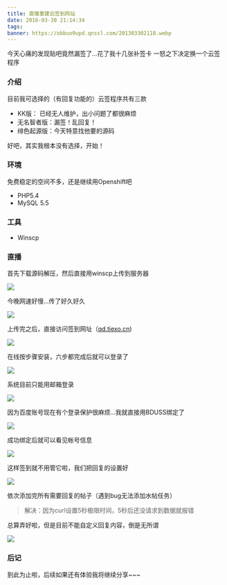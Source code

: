 ```yaml
---
title: 直播重建云签到网站
date: 2016-03-30 21:14:34
tags: 
banner: https://obbuo9upd.qnssl.com/201303302118.webp
---
```

今天心痛的发现贴吧竟然漏签了...花了我十几张补签卡
一怒之下决定换一个云签程序

<!--more-->

### 介绍

目前我可选择的（有回复功能的）云签程序共有三款
- KK版： 已经无人维护，出小问题了都很麻烦
- 无名智者版：漏签！乱回复！
- 绯色起源版：今天特意找他要的源码

好吧，其实我根本没有选择，开始！

### 环境

免费稳定的空间不多，还是继续用Openshift吧
- PHP5.4
- MySQL 5.5

### 工具
- Winscp

### 直播

首先下载源码解压，然后直接用winscp上传到服务器

![](https://obbuo9upd.qnssl.com/20160329212620.jpg)

今晚网速好慢...传了好久好久

![](https://obbuo9upd.qnssl.com/20160329214735.jpg)

上传完之后，直接访问签到网址（[qd.tiexo.cn](https://qd.tiexo.cn/))

![](https://obbuo9upd.qnssl.com/20160329215154.jpg)

在线按步骤安装，六步都完成后就可以登录了

![](https://obbuo9upd.qnssl.com/20160329215933.jpg)

系统目前只能用邮箱登录

![](https://obbuo9upd.qnssl.com/20160329220034.jpg)

因为百度账号现在有个登录保护很麻烦...我就直接用BDUSS绑定了

![](https://obbuo9upd.qnssl.com/20160329220207.jpg)

成功绑定后就可以看见帐号信息

![](https://obbuo9upd.qnssl.com/20160329220459.jpg)

这样签到就不用管它啦，我们把回复的设置好

![](https://obbuo9upd.qnssl.com/20160329221312.jpg)

依次添加完所有需要回复的帖子（遇到bug无法添加水帖任务）

> 解决：因为curl设置5秒极限时间，5秒后还没请求到数据就报错

总算弄好啦，但是目前不能自定义回复内容，倒是无所谓

![](https://obbuo9upd.qnssl.com/20160330210934.jpg)

### 后记

到此为止啦，后续如果还有体验我将继续分享~~~
